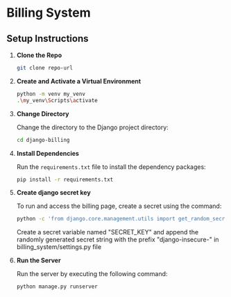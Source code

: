 # Billing System

## Setup Instructions

1. **Clone the Repo**

   ```bash
   git clone repo-url
   ```

2. **Create and Activate a Virtual Environment**

   ```bash
   python -m venv my_venv
   .\my_venv\Scripts\activate
   ```

3. **Change Directory**

   Change the directory to the Django project directory:
   
   ```bash
   cd django-billing
   ```

4. **Install Dependencies**

   Run the `requirements.txt` file to install the dependency packages:
   
   ```bash
   pip install -r requirements.txt
   ```

5. **Create django secret key**
   
   To run and access the billing page, create a secret using the command:
   
   ```bash
   python -c 'from django.core.management.utils import get_random_secret_key; print(get_random_secret_key())'
   ```
   
   Create a secret variable named "SECRET_KEY" and append the randomly generated secret string with the prefix "django-insecure-" in billing_system/settings.py file
   
   
6. **Run the Server**

   Run the server by executing the following command:
   
   ```bash
   python manage.py runserver
   ```
